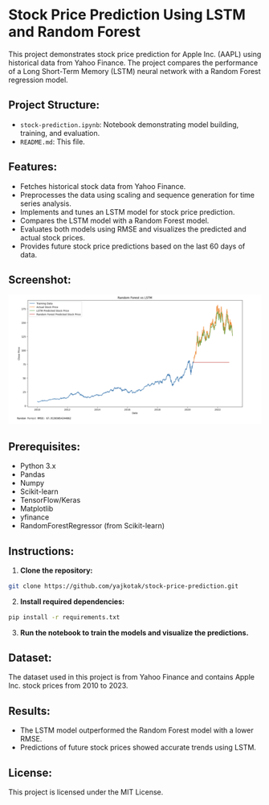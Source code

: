 # Stock Price Prediction Using LSTM and Random Forest

This project demonstrates stock price prediction for Apple Inc. (AAPL) using historical data from Yahoo Finance. The project compares the performance of a Long Short-Term Memory (LSTM) neural network with a Random Forest regression model.

## Project Structure:
- `stock-prediction.ipynb`: Notebook demonstrating model building, training, and evaluation.
- `README.md`: This file.

## Features:
- Fetches historical stock data from Yahoo Finance.
- Preprocesses the data using scaling and sequence generation for time series analysis.
- Implements and tunes an LSTM model for stock price prediction.
- Compares the LSTM model with a Random Forest model.
- Evaluates both models using RMSE and visualizes the predicted and actual stock prices.
- Provides future stock price predictions based on the last 60 days of data.

## Screenshot:
<p align="center">
  <img src="stock.png" alt="Stock Prediction Screenshot" />
</p>

## Prerequisites:
- Python 3.x
- Pandas
- Numpy
- Scikit-learn
- TensorFlow/Keras
- Matplotlib
- yfinance
- RandomForestRegressor (from Scikit-learn)

## Instructions:
1. **Clone the repository:**
```bash
git clone https://github.com/yajkotak/stock-price-prediction.git
```

2. **Install required dependencies:**
```bash
pip install -r requirements.txt
```
3. **Run the notebook to train the models and visualize the predictions.**

## Dataset:
The dataset used in this project is from Yahoo Finance and contains Apple Inc. stock prices from 2010 to 2023. 

## Results:
- The LSTM model outperformed the Random Forest model with a lower RMSE.
- Predictions of future stock prices showed accurate trends using LSTM.

## License:
This project is licensed under the MIT License.






